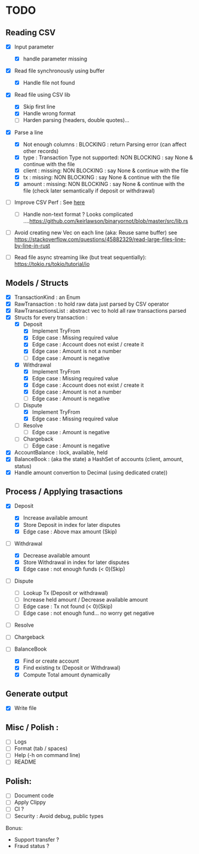 # TODO

## Reading CSV

- [x] Input parameter
  - [x] handle parameter missing
- [x] Read file synchronously using buffer
  - [x] Handle file not found
- [x] Read file using CSV lib 
  - [x] Skip first line
  - [x] Handle wrong format
  - [ ] Harden parsing (headers, double quotes)... 
- [x] Parse a line
  - [x] Not enough columns : BLOCKING : return Parsing error (can affect other records)
  - [x] type : Transaction Type not supported: NON BLOCKING : say None & continue with the file
  - [x] client : missing: NON BLOCKING : say None & continue with the file
  - [x] tx : missing: NON BLOCKING : say None & continue with the file
  - [x] amount : missing: NON BLOCKING : say None & continue with the file (check later semantically if deposit or withdrawal)

- [ ] Improve CSV Perf : See [here](https://docs.rs/csv/1.1.6/csv/tutorial/index.html#amortizing-allocations)
  - [ ] Handle non-text format ? Looks complicated ....https://github.com/keirlawson/binaryornot/blob/master/src/lib.rs
- [ ] Avoid creating new Vec on each line (aka: Reuse same buffer) see https://stackoverflow.com/questions/45882329/read-large-files-line-by-line-in-rust
- [ ] Read file async streaming like (but treat sequentially): https://tokio.rs/tokio/tutorial/io


## Models / Structs

- [x] TransactionKind : an Enum
- [x] RawTransaction : to hold raw data just parsed by CSV operator
- [x] RawTransactionsList : abstract vec to hold all raw transactions parsed
- [x] Structs for every transaction :
  - [x] Deposit
    - [x] Implement TryFrom<RawTransaction>
    - [x] Edge case : Missing required value
    - [x] Edge case : Account does not exist / create it
    - [x] Edge case : Amount is not a number
    - [ ] Edge case : Amount is negative
  - [x] Withdrawal
    - [x] Implement TryFrom<RawTransaction>
    - [x] Edge case : Missing required value
    - [x] Edge case : Account does not exist / create it
    - [x] Edge case : Amount is not a number
    - [ ] Edge case : Amount is negative
  - [ ] Dispute
    - [x] Implement TryFrom<RawTransaction>
    - [x] Edge case : Missing required value
  - [ ] Resolve
    - [ ] Edge case : Amount is negative
  - [ ] Chargeback
    - [ ] Edge case : Amount is negative
- [x] AccountBalance : lock, available, held 
- [x] BalanceBook : (aka the state) a HashSet of accounts (client, amount, status)
- [x] Handle amount convertion to Decimal (using dedicated crate))

## Process / Applying trasactions

- [x] Deposit
  - [x] Increase available amount
  - [x] Store Deposit in index for later disputes 
  - [x] Edge case : Above max amount (Skip)
- [ ] Withdrawal
  - [x] Decrease available amount
  - [x] Store Withdrawal in index for later disputes
  - [x] Edge case : not enough funds (< 0)(Skip)
- [ ] Dispute
  - [ ] Lookup Tx (Deposit or withdrawal)
  - [ ] Increase held amount / Decrease available amount
  - [ ] Edge case : Tx not found (< 0)(Skip)
  - [ ] Edge case : not enough fund... no worry get negative
- [ ] Resolve
- [ ] Chargeback

- [ ] BalanceBook
  - [x] Find or create account
  - [x] Find existing tx (Deposit or Withdrawal)
  - [x] Compute Total amount dynamically

## Generate output
- [x] Write file

## Misc / Polish :
- [ ] Logs
- [ ] Format (tab / spaces)
- [ ] Help (-h on command line)
- [ ] README

## Polish:
- [ ] Document code
- [ ] Apply Clippy
- [ ] CI ?
- [ ] Security : Avoid debug, public types

Bonus:
- Support transfer ?
- Fraud status ?
